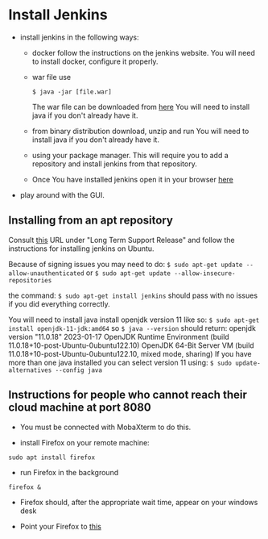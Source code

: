 # Install Jenkins

* install jenkins in the following ways:
    * docker
        follow the instructions on the jenkins website.
        You will need to install docker, configure it properly.
    * war file
        use
        ```shell
        $ java -jar [file.war]
        ```
        The war file can be downloaded from [here](https://www.jenkins.io/download)
        You will need to install java if you don't already have it.
    * from binary distribution
        download, unzip and run
        You will need to install java if you don't already have it.
    * using your package manager.
        This will require you to add a repository and install jenkins
        from that repository.

    * Once You have installed jenkins open it in your browser [here](http://your_ip:8080/here)

* play around with the GUI.

## Installing from an apt repository
Consult [this](https://www.jenkins.io/doc/book/installing/linux) URL
under "Long Term Support Release"
and follow the instructions for installing jenkins on Ubuntu.

Because of signing issues you may need to do:
    ```$ sudo apt-get update --allow-unauthenticated```
or
    `$ sudo apt-get update --allow-insecure-repositories`

the command:
    `$ sudo apt-get install jenkins`
should pass with no issues if you did everything correctly.

You will need to install java
install openjdk version 11 like so:
    `$ sudo apt-get install openjdk-11-jdk:amd64`
so
    `$ java --version`
should return:
    openjdk version "11.0.18" 2023-01-17
    OpenJDK Runtime Environment (build 11.0.18+10-post-Ubuntu-0ubuntu122.10)
    OpenJDK 64-Bit Server VM (build 11.0.18+10-post-Ubuntu-0ubuntu122.10, mixed mode, sharing)
If you have more than one java installed you can select version 11 using:
    `$ sudo update-alternatives --config java`

## Instructions for people who cannot reach their cloud machine at port 8080
* You must be connected with MobaXterm to do this.

* install Firefox on your remote machine:

```shell
sudo apt install firefox
```

* run Firefox in the background

```shell
firefox &
```

* Firefox should, after the appropriate wait time, appear on your windows desk

* Point your Firefox to [this](http://localhost:8080)
